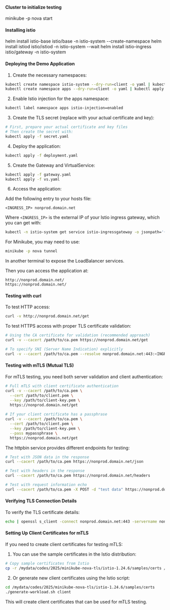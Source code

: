 #### Cluster to initialize testing

minikube -p nova start

#### Installing istio

helm install istio-base istio/base -n istio-system --create-namespace
helm install istiod istio/istiod -n istio-system --wait
helm install istio-ingress istio/gateway -n istio-system

#### Deploying the Demo Application

1. Create the necessary namespaces:
```bash
kubectl create namespace istio-system --dry-run=client -o yaml | kubectl apply -f -
kubectl create namespace apps --dry-run=client -o yaml | kubectl apply -f -
```

2. Enable Istio injection for the apps namespace:
```bash
kubectl label namespace apps istio-injection=enabled
```

3. Create the TLS secret (replace with your actual certificate and key):
```bash
# First, prepare your actual certificate and key files
# Then create the secret with:
kubectl apply -f secret.yaml
```

4. Deploy the application:
```bash
kubectl apply -f deployment.yaml
```

5. Create the Gateway and VirtualService:
```bash
kubectl apply -f gateway.yaml
kubectl apply -f vs.yaml
```

6. Access the application:

Add the following entry to your hosts file:
```
<INGRESS_IP> nonprod.domain.net
```

Where `<INGRESS_IP>` is the external IP of your Istio ingress gateway, which you can get with:
```bash
kubectl -n istio-system get service istio-ingressgateway -o jsonpath='{.status.loadBalancer.ingress[0].ip}'
```

For Minikube, you may need to use:
```bash
minikube -p nova tunnel
```
In another terminal to expose the LoadBalancer services.

Then you can access the application at:
```
http://nonprod.domain.net/
https://nonprod.domain.net/
```

#### Testing with curl

To test HTTP access:
```bash
curl -v http://nonprod.domain.net/get
```

To test HTTPS access with proper TLS certificate validation:
```bash
# Using the CA certificate for validation (recommended approach)
curl -v --cacert /path/to/ca.pem https://nonprod.domain.net/get

# To specify SNI (Server Name Indication) explicitly
curl -v --cacert /path/to/ca.pem --resolve nonprod.domain.net:443:<INGRESS_IP> https://nonprod.domain.net/get
```

#### Testing with mTLS (Mutual TLS)

For mTLS testing, you need both server validation and client authentication:

```bash
# Full mTLS with client certificate authentication
curl -v --cacert /path/to/ca.pem \
  --cert /path/to/client.pem \
  --key /path/to/client-key.pem \
  https://nonprod.domain.net/get
  
# If your client certificate has a passphrase
curl -v --cacert /path/to/ca.pem \
  --cert /path/to/client.pem \
  --key /path/to/client-key.pem \
  --pass mypassphrase \
  https://nonprod.domain.net/get
```

The httpbin service provides different endpoints for testing:
```bash
# Test with JSON data in the response
curl --cacert /path/to/ca.pem https://nonprod.domain.net/json

# Test with headers in the response  
curl --cacert /path/to/ca.pem https://nonprod.domain.net/headers

# Test with request information echo
curl --cacert /path/to/ca.pem -X POST -d "test data" https://nonprod.domain.net/anything
```

#### Verifying TLS Connection Details

To verify the TLS certificate details:
```bash
echo | openssl s_client -connect nonprod.domain.net:443 -servername nonprod.domain.net -CAfile /path/to/ca.pem
```

#### Setting Up Client Certificates for mTLS

If you need to create client certificates for testing mTLS:

1. You can use the sample certificates in the Istio distribution:
```bash
# Copy sample certificates from Istio
cp -r /mydata/codes/2025/minikube-nova-tls/istio-1.24.6/samples/certs /mydata/codes/2025/minikube-nova-tls/client-certs
```

2. Or generate new client certificates using the Istio script:
```bash
cd /mydata/codes/2025/minikube-nova-tls/istio-1.24.6/samples/certs
./generate-workload.sh client
```

This will create client certificates that can be used for mTLS testing.
